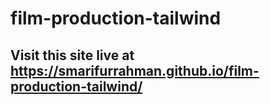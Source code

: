 # film-production-tailwind
## Visit this site live at https://smarifurrahman.github.io/film-production-tailwind/